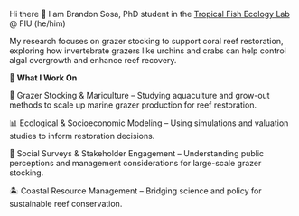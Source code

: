 Hi there 👋 I am Brandon Sosa, PhD student in the [Tropical Fish Ecology Lab]([url](https://www.tropicalfishecologylab.com/)) @ FIU (he/him)

My research focuses on grazer stocking to support coral reef restoration, exploring how invertebrate grazers like urchins and crabs can help control algal overgrowth and enhance reef recovery.


🔬 **What I Work On**

🦀 Grazer Stocking & Mariculture – Studying aquaculture and grow-out methods to scale up marine grazer production for reef restoration.

📊 Ecological & Socioeconomic Modeling – Using simulations and valuation studies to inform restoration decisions.

🌊 Social Surveys & Stakeholder Engagement – Understanding public perceptions and management considerations for large-scale grazer stocking.

🏝 Coastal Resource Management – Bridging science and policy for sustainable reef conservation.

<!--
**eco-sosa/eco-sosa** is a ✨ _special_ ✨ repository because its `README.md` (this file) appears on your GitHub profile.

Here are some ideas to get you started:


